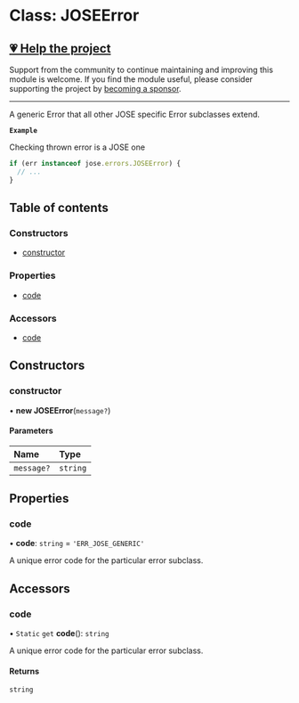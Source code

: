 # Class: JOSEError

## [💗 Help the project](https://github.com/sponsors/panva)

Support from the community to continue maintaining and improving this module is welcome. If you find the module useful, please consider supporting the project by [becoming a sponsor](https://github.com/sponsors/panva).

---

A generic Error that all other JOSE specific Error subclasses extend.

**`Example`**

Checking thrown error is a JOSE one

```js
if (err instanceof jose.errors.JOSEError) {
  // ...
}
```

## Table of contents

### Constructors

- [constructor](util_errors.JOSEError.md#constructor)

### Properties

- [code](util_errors.JOSEError.md#code)

### Accessors

- [code](util_errors.JOSEError.md#code-1)

## Constructors

### constructor

• **new JOSEError**(`message?`)

#### Parameters

| Name | Type |
| :------ | :------ |
| `message?` | `string` |

## Properties

### code

• **code**: `string` = `'ERR_JOSE_GENERIC'`

A unique error code for the particular error subclass.

## Accessors

### code

• `Static` `get` **code**(): `string`

A unique error code for the particular error subclass.

#### Returns

`string`
